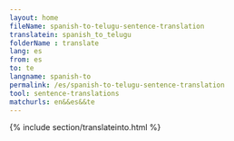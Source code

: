 ```yaml
---
layout: home
fileName: spanish-to-telugu-sentence-translation
translatein: spanish_to_telugu
folderName : translate
lang: es
from: es
to: te
langname: spanish-to
permalink: /es/spanish-to-telugu-sentence-translation
tool: sentence-translations
matchurls: en&&es&&te
---
```

{% include section/translateinto.html %}

